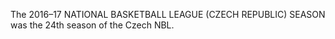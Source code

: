 The 2016–17 NATIONAL BASKETBALL LEAGUE (CZECH REPUBLIC) SEASON was the 24th season of the Czech NBL.
